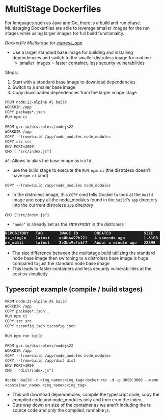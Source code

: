 # MultiStage Dockerfiles

 For languages such as Java and Go, there is a build and run phase. Multistaging Dockerfiles are able to leverage smaller images for the run stages while using larger images for full build functionality.

 *Dockerfile Multistage for [express_app](../projects/express_basic/Dockerfile)*

 - Use a larger standard base image for building and installing dependencies and switch to the smaller distroless image for runtime
    - smaller images = faster container, less security vulnerabilities


Steps:
1. Start with a standard base image to download dependencies
2. Switch to a smaller base image
3. Copy downloaded dependencies from the larger image stage
 ```
FROM node:22-alpine AS build
WORKDIR /app
COPY package*.json
RUN npm ci

FROM gcr.io/distroless/nodejs22 
WORKDIR /app
COPY --from=build /app/node_modules node_modules
COPY src src
ENV PORT=3000
CMD [ "src/index.js"]

 ```

 `AS`: Allows to alias the base image as `build`
 - use the build stage to execute the `RUN npm ci` (the distroless doesn't have `npm ci` cmd)

 `COPY --from=build /app/node_modules node_modules`
 - In the distroless image, this `COPY` cmd tells Docker to look at the `build` image and copy all the node_modules found in the `build`'s `app` directory into the currrent distroless `app` directory

`CMD ["src/index.js"]`
- `"node"` is already set as the `ENTRYPOINT` in the distroless

![Size difference between multi and single builds](image.png)
- The size difference between the mulitstage build utilizing the standard node base image then switching to a distroless base image is huge compared to just the standard node base image
- This leads to faster containers and less security vulnerabilities at the cost os simplicity

## Typescript example (compile / build stages)

 ```
 FROM node:22-alpine AS build
WORKDIR /app
COPY package*.json .
RUN npm ci
COPY src src
COPY tsconfig.json tsconfig.json

RUN npm run build

FROM gcr.io/distroless/nodejs22 
WORKDIR /app
COPY --from=build /app/node_modules node_modules
COPY --from=build /app/dist dist
ENV PORT=3000
CMD [ "dist/index.js"]
```

`docker build -t <img_name>:<img_tag>`
`docker run -d -p 3000:3000 --name <container_name> <img_name>:<img_tag>`

- This will download dependencies, compile the typescript code, copy the compiled code and node_modules only and then erun the index.
- Cuts way down on size of the container as we aren't including the ts source code and only the compiled, runnable js.
